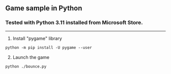 ## Game sample in Python
### Tested with Python 3.11 installed from Microsoft Store.

---

1) Install "pygame" library
```ps
python -m pip install -U pygame --user
```
2) Launch the game
```
python ./bounce.py
```